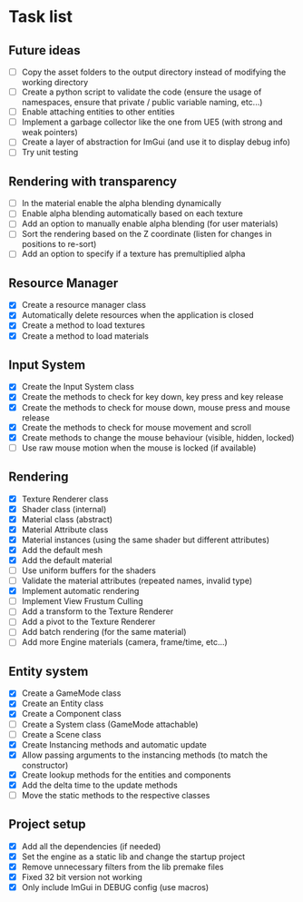 # Task list

## Future ideas

- [ ] Copy the asset folders to the output directory instead of modifying the working directory
- [ ] Create a python script to validate the code (ensure the usage of namespaces, ensure that private / public variable naming, etc...)
- [ ] Enable attaching entities to other entities
- [ ] Implement a garbage collector like the one from UE5 (with strong and weak pointers)
- [ ] Create a layer of abstraction for ImGui (and use it to display debug info)
- [ ] Try unit testing

## Rendering with transparency
- [ ] In the material enable the alpha blending dynamically
- [ ] Enable alpha blending automatically based on each texture
- [ ] Add an option to manually enable alpha blending (for user materials)
- [ ] Sort the rendering based on the Z coordinate (listen for changes in positions to re-sort)
- [ ] Add an option to specify if a texture has premultiplied alpha

## Resource Manager

- [X] Create a resource manager class
- [X] Automatically delete resources when the application is closed
- [X] Create a method to load textures
- [X] Create a method to load materials

## Input System

- [X] Create the Input System class
- [X] Create the methods to check for key down, key press and key release
- [X] Create the methods to check for mouse down, mouse press and mouse release
- [X] Create the methods to check for mouse movement and scroll
- [X] Create methods to change the mouse behaviour (visible, hidden, locked)
- [ ] Use raw mouse motion when the mouse is locked (if available)

## Rendering

- [X] Texture Renderer class
- [X] Shader class (internal)
- [X] Material class (abstract)
- [X] Material Attribute class
- [X] Material instances (using the same shader but different attributes)
- [X] Add the default mesh
- [X] Add the default material
- [ ] Use uniform buffers for the shaders
- [ ] Validate the material attributes (repeated names, invalid type)
- [X] Implement automatic rendering
- [ ] Implement View Frustum Culling
- [ ] Add a transform to the Texture Renderer
- [ ] Add a pivot to the Texture Renderer
- [ ] Add batch rendering (for the same material)
- [ ] Add more Engine materials (camera, frame/time, etc...)

## Entity system

- [X] Create a GameMode class
- [X] Create an Entity class
- [X] Create a Component class
- [ ] Create a System class (GameMode attachable)
- [ ] Create a Scene class
- [X] Create Instancing methods and automatic update
- [X] Allow passing arguments to the instancing methods (to match the constructor)
- [X] Create lookup methods for the entities and components
- [X] Add the delta time to the update methods
- [ ] Move the static methods to the respective classes

## Project setup

- [X] Add all the dependencies (if needed)
- [X] Set the engine as a static lib and change the startup project
- [X] Remove unnecessary filters from the lib premake files
- [X] Fixed 32 bit version not working
- [X] Only include ImGui in DEBUG config (use macros)
